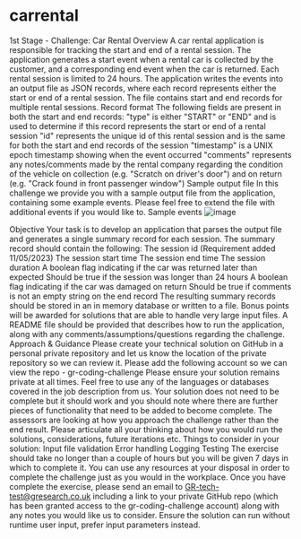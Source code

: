 # carrental
1st Stage - Challenge: Car Rental
Overview
A car rental application is responsible for tracking the start and end of a rental session. The application generates a start event when a rental car is
collected by the customer, and a corresponding end event when the car is returned. Each rental session is limited to 24 hours.
The application writes the events into an output file as JSON records, where each record represents either the start or end of a rental session. The file
contains start and end records for multiple rental sessions.
Record format
The following fields are present in both the start and end records:
"type" is either "START" or "END" and is used to determine if this record represents the start or end of a rental session
"id" represents the unique id of this rental session and is the same for both the start and end records of the session
"timestamp" is a UNIX epoch timestamp showing when the event occurred
"comments" represents any notes/comments made by the rental company regarding the condition of the vehicle on collection (e.g. "Scratch on
driver's door") and on return (e.g. "Crack found in front passenger window")
Sample output file
In this challenge we provide you with a sample output file from the application, containing some example events. Please feel free to extend the file with
additional events if you would like to.
Sample events
![image](https://github.com/Milka58/carrental/assets/32275220/23623a2f-d262-4c70-a110-f2dd8a86d16c)

Objective
Your task is to develop an application that parses the output file and generates a single summary record for each session.
The summary record should contain the following:
The session id (Requirement added 11/05/2023)
The session start time
The session end time
The session duration
A boolean flag indicating if the car was returned later than expected
Should be true if the session was longer than 24 hours
A boolean flag indicating if the car was damaged on return
Should be true if comments is not an empty string on the end record
The resulting summary records should be stored in an in memory database or written to a file.
Bonus points will be awarded for solutions that are able to handle very large input files.
A README file should be provided that describes how to run the application, along with any comments/assumptions/questions regarding the challenge.
Approach & Guidance
Please create your technical solution on GitHub in a personal private repository and let us know the location of the private repository so we can
review it. Please add the following account so we can view the repo -
gr-coding-challenge
Please ensure your solution remains private at all times.
Feel free to use any of the languages or databases covered in the job description from us.
Your solution does not need to be complete but it should work and you should note where there are further pieces of functionality that need to be
added to become complete.
The assessors are looking at how you approach the challenge rather than the end result. Please articulate all your thinking about how you would
run the solutions, considerations, future iterations etc.
Things to consider in your solution:
Input file validation
Error handling
Logging
Testing
The exercise should take no longer than a couple of hours but you will be given 7 days in which to complete it. You can use any resources at your
disposal in order to complete the challenge just as you would in the workplace.
Once you have complete the exercise, please send an email to GR-tech-test@gresearch.co.uk including a link to your private GitHub repo (which
has been granted access to the gr-coding-challenge account) along with any notes you would like us to consider.
Ensure the solution can run without runtime user input, prefer input parameters instead.
